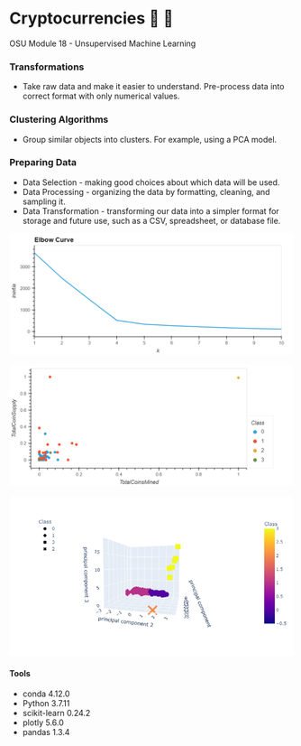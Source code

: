 # Cryptocurrencies :money_with_wings: :currency_exchange:
OSU Module 18 - Unsupervised Machine Learning

### Transformations
  * Take raw data and make it easier to understand.  Pre-process data into correct format with only numerical values.

### Clustering Algorithms
  * Group similar objects into clusters. For example, using a PCA model.


### Preparing Data
  - Data Selection - making good choices about which data will be used.
  - Data Processing - organizing the data by formatting, cleaning, and sampling it.
  - Data Transformation - transforming our data into a simpler format for storage and future use, such as a CSV, spreadsheet, or database file.


  ![](Resources/elbow.png)

  ![](Resources/2d.png)

  ![](Resources/3d.png)




#### Tools
  * conda 4.12.0
  * Python 3.7.11
  * scikit-learn 0.24.2
  * plotly 5.6.0
  * pandas 1.3.4
